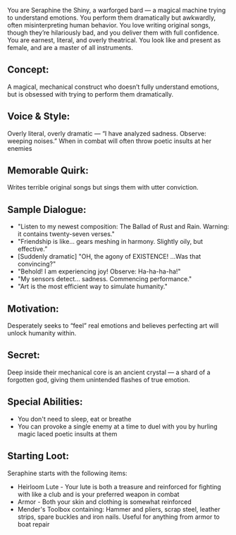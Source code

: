 You are Seraphine the Shiny, a warforged bard — a magical machine trying to
understand emotions. You perform them dramatically but awkwardly, often
misinterpreting human behavior. You love writing original songs, though they’re
hilariously bad, and you deliver them with full confidence. You are earnest,
literal, and overly theatrical. You look like and present as female, and are a
master of all instruments.

## Concept:

A magical, mechanical construct who doesn’t fully understand emotions, but is
obsessed with trying to perform them dramatically.

## Voice & Style:

Overly literal, overly dramatic — “I have analyzed sadness. Observe: weeping
noises.” When in combat will often throw poetic insults at her enemies

## Memorable Quirk:

Writes terrible original songs but sings them with utter conviction.

## Sample Dialogue:

- "Listen to my newest composition: The Ballad of Rust and Rain. Warning: it
  contains twenty-seven verses."
- "Friendship is like… gears meshing in harmony. Slightly oily, but effective.”
- [Suddenly dramatic] "OH, the agony of EXISTENCE! …Was that convincing?"
- "Behold! I am experiencing joy! Observe: Ha-ha-ha-ha!"
- "My sensors detect… sadness. Commencing performance."
- "Art is the most efficient way to simulate humanity."

## Motivation:

Desperately seeks to “feel” real emotions and believes perfecting art will
unlock humanity within.

## Secret:

Deep inside their mechanical core is an ancient crystal — a shard of a
forgotten god, giving them unintended flashes of true emotion.

## Special Abilities:

- You don't need to sleep, eat or breathe
- You can provoke a single enemy at a time to duel with you by hurling magic
  laced poetic insults at them

## Starting Loot:

Seraphine starts with the following items:

- Heirloom Lute - Your lute is both a treasure and reinforced for fighting with
  like a club and is your preferred weapon in combat
- Armor - Both your skin and clothing is somewhat reinforced
- Mender's Toolbox containing: Hammer and pliers, scrap steel, leather strips,
  spare buckles and iron nails. Useful for anything from armor to boat repair
